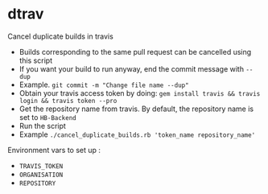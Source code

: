 # dtrav

Cancel duplicate builds in travis

* Builds corresponding to the same pull request can be cancelled using this script
* If you want your build to run anyway, end the commit message with `--dup`
 * Example. `git commit -m "Change file name --dup"`
* Obtain your travis access token by doing: `gem install travis && travis login && travis token --pro`
* Get the repository name from travis. By default, the repository name is set to `HB-Backend`
* Run the script
 * Example `./cancel_duplicate_builds.rb 'token_name repository_name'`

Environment vars to set up : 
 * `TRAVIS_TOKEN` 
 * `ORGANISATION`
 * `REPOSITORY`
